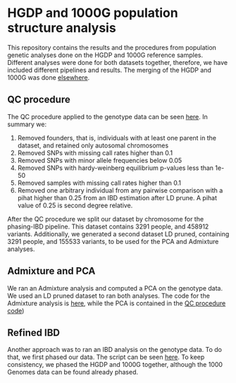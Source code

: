 # HGDP and 1000G population structure analysis    

This repository contains the results and the procedures from population genetic analyses done on the HGDP and 1000G reference samples.
Different analyses were done for both datasets together, therefore, we have included different pipelines and results. 
The merging of the HGDP and 1000G was done [elsewhere](https://tomszar.github.io/HGDP_1000G_Merge/).

## QC procedure

The QC procedure applied to the genotype data can be seen [here](https://nbviewer.jupyter.org/github/tomszar/HGDP_1000G_PopStruct/blob/master/Code/2018-05-CleanSNPs.ipynb).
In summary we:

1. Removed founders, that is, individuals with at least one parent in the dataset, and retained only autosomal chromosomes
2. Removed SNPs with missing call rates higher than 0.1
3. Removed SNPs with minor allele frequencies below 0.05
4. Removed SNPs with hardy-weinberg equilibrium p-values less than 1e-50
5. Removed samples with missing call rates higher than 0.1
6. Removed one arbitrary individual from any pairwise comparison with a pihat higher than 0.25 from an IBD estimation after LD prune. A pihat value of 0.25 is second degree relative.

After the QC procedure we split our dataset by chromosome for the phasing-IBD pipeline.
This dataset contains 3291 people, and 458912 variants.
Additionally, we generated a second dataset LD pruned, containing 3291 people, and 155533 variants, to be used for the PCA and Admixture analyses.

## Admixture and PCA

We ran an Admixture analysis and computed a PCA on the genotype data. 
We used an LD pruned dataset to ran both analyses.
The code for the Admixture analysis is [here](https://github.com/tomszar/HGDP_1000G_PopStruct/blob/master/Code/AdmixtureRun.sh), while the PCA is contained in the [QC procedure code](https://nbviewer.jupyter.org/github/tomszar/HGDP_1000G_PopStruct/blob/master/Code/2018-05-CleanSNPs.ipynb))

## Refined IBD

Another approach was to ran an IBD analysis on the genotype data. 
To do that, we first phased our data. 
The script can be seen [here](https://github.com/tomszar/HGDP_1000G_PopStruct/blob/master/Code/PhasingGenos.sh).
To keep consistency, we phased the HGDP and 1000G together, although the 1000 Genomes data can be found already phased.
